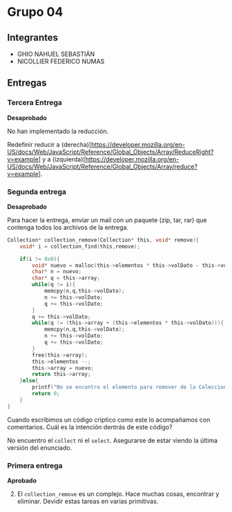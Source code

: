 # Grupo 04

## Integrantes

* GHIO NAHUEL SEBASTIÁN
* NICOLLIER FEDERICO NUMAS

## Entregas

### Tercera Entrega

**Desaprobado**

No han implementado la reducción.

Redefinir reducir a (derecha)[https://developer.mozilla.org/en-US/docs/Web/JavaScript/Reference/Global_Objects/Array/ReduceRight?v=example] y a (izquierda)[https://developer.mozilla.org/en-US/docs/Web/JavaScript/Reference/Global_Objects/Array/reduce?v=example].

### Segunda entrega

**Desaprobado**

Para hacer la entrega, enviar un mail con un paquete (zip, tar, rar) que contenga todos los archivos de la entrega. 

```c
Collection* collection_remove(Collection* this, void* remove){
	void* i = collection_find(this,remove);

	if(i != 0x0){
		void* nuevo = malloc(this->elementos * this->volDato - this->volDato);
		char* n = nuevo;
		char* q = this->array;
		while(q != i){
			memcpy(n,q,this->volDato);
			n += this->volDato;
			q += this->volDato;
		}
		q += this->volDato;
		while(q != (this->array + (this->elementos * this->volDato))){
			memcpy(n,q,this->volDato);
			n += this->volDato;
			q += this->volDato;
		}
		free(this->array);
		this->elementos --;
		this->array = nuevo;
		return this->array;
	}else{
		printf("No se encontro el elemento para remover de la Coleccion\n");
		return 0;
	}
}

```

Cuando escribimos un código críptico como este lo acompañamos con comentarios.  Cuál es la intención dentrás de este código?

No encuentro el ```collect``` ni el ```select```.  Asegurarse de estar viendo la última versión del enunciado.


### Primera entrega

**Aprobado**

2. El ```collection_remove``` es un complejo.  Hace muchas cosas, encontrar y eliminar. Devidir estas tareas en varias primitivas.

